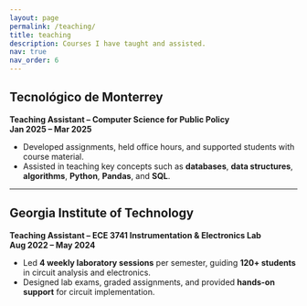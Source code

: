 ```yaml
---
layout: page
permalink: /teaching/
title: teaching
description: Courses I have taught and assisted.
nav: true
nav_order: 6
---
```


## Tecnológico de Monterrey  
**Teaching Assistant – Computer Science for Public Policy**  
**Jan 2025 – Mar 2025**

- Developed assignments, held office hours, and supported students with course material.  
- Assisted in teaching key concepts such as **databases**, **data structures**, **algorithms**, **Python**, **Pandas**, and **SQL**.

---

## Georgia Institute of Technology  
**Teaching Assistant – ECE 3741 Instrumentation & Electronics Lab**  
**Aug 2022 – May 2024**

- Led **4 weekly laboratory sessions** per semester, guiding **120+ students** in circuit analysis and electronics.  
- Designed lab exams, graded assignments, and provided **hands-on support** for circuit implementation.
